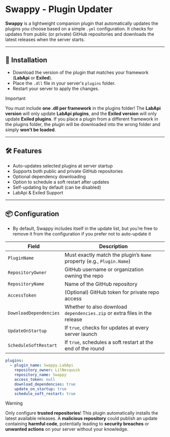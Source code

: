 # Swappy - Plugin Updater

**Swappy** is a lightweight companion plugin that automatically updates the plugins you choose based on a simple `.yml` configuration. It checks for updates from public (or private) GitHub repositories and downloads the latest releases when the server starts.

---

## 🏓 Installation
- Download the version of the plugin that matches your framework (**LabApi** or **Exiled**).
- Place the `.dll` file in your server's `plugins` folder.
- Restart your server to apply the changes.

> [!IMPORTANT]
> You must include **one .dll per framework** in the plugins folder! The **LabApi version** will only update **LabApi plugins**, and the **Exiled version** will only update **Exiled plugins**. If you place a plugin from a different framework in the plugins folder, the plugin will be downloaded into the wrong folder and simply **won’t be loaded**.

---

## 🛠️ Features

- Auto-updates selected plugins at server startup
- Supports both public and private GitHub repositories
- Optional dependency downloading
- Option to schedule a soft restart after updates
- Self-updating by default (can be disabled)
- LabApi & Exiled Support

---

## 📦 Configuration

- By default, Swappy includes itself in the update list, but you’re free to remove it from the configuration if you prefer not to auto-update it

| Field                  | Description                                                                       |
| ---------------------- | --------------------------------------------------------------------------------- |
| `PluginName`           | Must exactly match the plugin’s `Name` property (e.g., `Plugin.Name`)             |
| `RepositoryOwner`      | GitHub username or organization owning the repo                                   |
| `RepositoryName`       | Name of the GitHub repository                                                     |
| `AccessToken`          | (Optional) GitHub token for private repo access                                   |
| `DownloadDependencies` | Whether to also download `dependencies.zip` or extra files in the release         |
| `UpdateOnStartup`      | If `true`, checks for updates at every server launch                              |
| `ScheduleSoftRestart`  | If `true`, schedules a soft restart at the end of the round                       |

```yml
plugins:
  - plugin_name: Swappy.LabApi
    repository_owner: LilNesquuik
    repository_name: Swappy
    access_token: null
    download_dependencies: true
    update_on_startup: true
    schedule_soft_restart: true
```

> [!WARNING]
> Only configure **trusted repositories**! This plugin automatically installs the latest available releases. A **malicious repository** could publish an update containing **harmful code**, potentially leading to **security breaches** or **unwanted actions** on your server without your knowledge.
